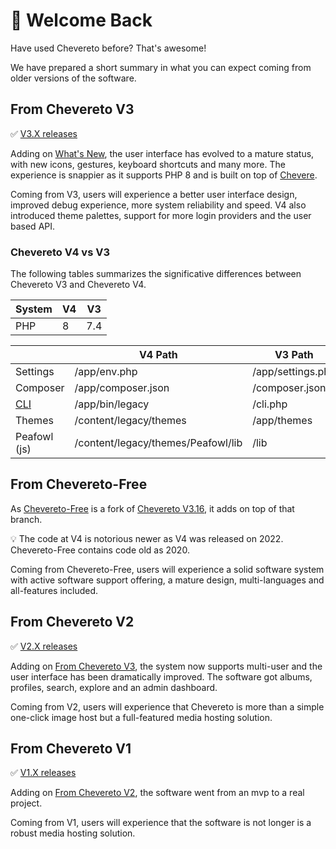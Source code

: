 # 🤗 Welcome Back

Have used Chevereto before? That's awesome!

We have prepared a short summary in what you can expect coming from older versions of the software.

## From Chevereto V3

✅ [V3.X releases](https://releases.chevereto.com/3.X/)

Adding on [What's New](whats-new.md), the user interface has evolved to a mature status, with new icons, gestures, keyboard shortcuts and many more. The experience is snappier as it supports PHP 8 and is built on top of [Chevere](https://chevere.org/).

Coming from V3, users will experience a better user interface design, improved debug experience, more system reliability and speed. V4 also introduced theme palettes, support for more login providers and the user based API.

### Chevereto V4 vs V3

The following tables summarizes the significative differences between Chevereto V3 and Chevereto V4.

| System | V4  | V3  |
| ------ | --- | --- |
| PHP    | 8   | 7.4 |

|                                           | V4 Path                            | V3 Path           |
| ----------------------------------------- | ---------------------------------- | ----------------- |
| Settings                                  | /app/env.php                       | /app/settings.php |
| Composer                                  | /app/composer.json                 | /composer.json    |
| [CLI](../../application/reference/cli.md) | /app/bin/legacy                    | /cli.php          |
| Themes                                    | /content/legacy/themes             | /app/themes       |
| Peafowl (js)                              | /content/legacy/themes/Peafowl/lib | /lib              |

## From Chevereto-Free

As [Chevereto-Free](https://github.com/rodber/chevereto-free) is a fork of [Chevereto V3.16](https://releases.chevereto.com/3.X/3.16/3.16.0), it adds on top of that branch.

💡 The code at V4 is notorious newer as V4 was released on 2022. Chevereto-Free contains code old as 2020.

Coming from Chevereto-Free, users will experience a solid software system with active software support offering, a mature design, multi-languages and all-features included.

## From Chevereto V2

✅ [V2.X releases](https://releases.chevereto.com/2.X/)

Adding on [From Chevereto V3](#from-chevereto-v3), the system now supports multi-user and the user interface has been dramatically improved. The software got albums, profiles, search, explore and an admin dashboard.

Coming from V2, users will experience that Chevereto is more than a simple one-click image host but a full-featured media hosting solution.

## From Chevereto V1

✅ [V1.X releases](https://releases.chevereto.com/1.X/)

Adding on [From Chevereto V2](#from-chevereto-v2), the software went from an mvp to a real project.

Coming from V1, users will experience that the software is not longer is a robust media hosting solution.
